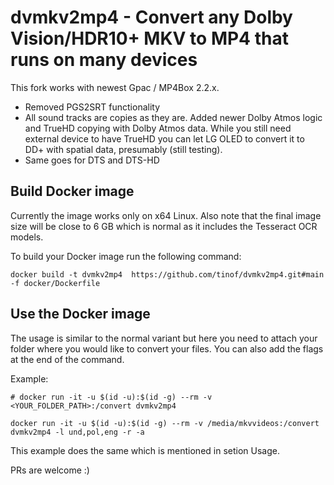 # dvmkv2mp4 - Convert any Dolby Vision/HDR10+ MKV to MP4 that runs on many devices

This fork works with newest Gpac / MP4Box 2.2.x.
- Removed PGS2SRT functionality
- All sound tracks are copies as they are. Added newer Dolby Atmos logic and TrueHD copying with Dolby Atmos data. While you still need external device to have TrueHD you can let LG OLED to convert it to DD+ with spatial data, presumably (still testing).
- Same goes for DTS and DTS-HD 

## Build Docker image
Currently the image works only on x64 Linux. Also note that the final image size will be close to 6 GB which is normal as it includes the Tesseract OCR models.

To build your Docker image run the following command:
```
docker build -t dvmkv2mp4  https://github.com/tinof/dvmkv2mp4.git#main -f docker/Dockerfile
```
## Use the Docker image
The usage is similar to the normal variant but here you need to attach your folder where you would like to convert your files. You can also add the flags at the end of the command.

Example:
```
# docker run -it -u $(id -u):$(id -g) --rm -v <YOUR_FOLDER_PATH>:/convert dvmkv2mp4

docker run -it -u $(id -u):$(id -g) --rm -v /media/mkvvideos:/convert dvmkv2mp4 -l und,pol,eng -r -a
```
This example does the same which is mentioned in setion Usage.


PRs are welcome :)
